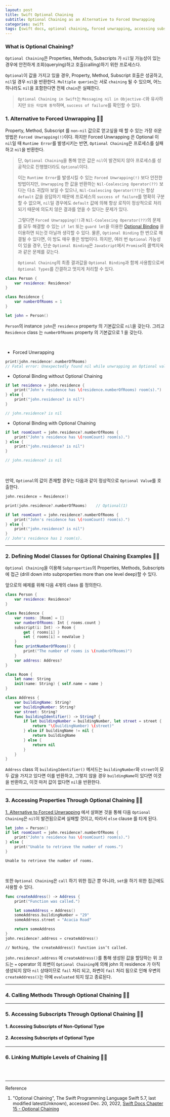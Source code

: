 ```yaml
---
layout: post
title: Swift Optional Chaining
subtitle: Optional Chaining as an Alternative to Forced Unwrapping
categories: swift
tags: [swift docs, optional chaining, forced unwrapping, accessing subscripts, linking multiple levels of chaining]
---
```


### What is Optional Chaining?

`Optional Chaining`은 Properties, Methods, Subscripts 가 `nil`일 가능성이 있는 경우에 안전하게 조회(querying)하고
호출(calling)하기 위한 프로세스다.

`Optional`이 값을 가지고 있을 경우, Property, Method, Subscript 호출은 성공하고, `nil`일 경우 `nil`을 반환한다.
`Multiple queries`는 서로 `chaining` 될 수 있으며, 어느 하나라도 `nil`을 포함한다면 전체 `chain`은 실패한다.

> `Optional Chaining in Swift`는 `Messaging nil in Objective-C`와 유사하지만 `모든 타입에 동작`하며,
> `success of failure`를 확인할 수 있다.

### 1. Alternative to Forced Unwrapping 👩‍💻

Property, Method, Subscript 를 `non-nil` 값으로 얻고싶을 때 할 수 있는 가장 쉬운 방법은 `Forced Unwrapping(!)`이다.
하지만 Forced Unwrapping 은 Optional 이 `nil`일 때 `Runtime Error`를 발생시키는 반면, `Optional Chaining`은
프로세스를 실패하고 `nil`을 반환한다.

> 단, `Optional Chaining`을 통해 얻은 값은 `nil`이 발견되지 않아 프로세스를 성공적으로 진행했더라도 `Optional`이다.
>
> 이는 `Runtime Error`를 발생시킬 수 있는 `Forced Unwrapping(!)` 보다 안전한 방법이지만, `Unwrapping` 한 값을
> 반환하는 `Nil-Coalescing Operator(??)` 보다는 다소 귀찮아 보일 수 있으나, `Nil-Coalescing Operator(??)`는
> 항상 `default` 값을 응답하기 때문에 프로세스의 `success of failure`를 명확히 구분할 수 없으며, `nil`일 경우에도
> `default` 값에 의해 항상 로직이 정상적으로 처리되기 때문에 의도치 않은 결과를 얻을 수 있다는 문제가 있다.
>
> 그렇다면 `Forced Unwrapping(!)`과 `Nil-Coalescing Operator(??)`의 문제를 모두 해결할 수 있는
> `if let` 또는 `guard let`을 이용한 [Optional Binding][Optional Binding] 을 이용하면 되는것 아닐까 생각할 수 있다.
> 물론, `Optional Binding` 한 번으로 해결될 수 있다면, 이 방도 매우 좋은 방법이다. 하지만, 여러 번 `Optional` 가능성이 있을
> 경우, 단순 `Optional Binding`은 `JavaScript`에서 `Promise`의 콜백지옥과 같은 문제를 갖는다.
>
> `Optional Chaining`의 최종 결과값을 `Optional Binding`과 함께 사용함으로써 `Optional Types`를 간결하고 멋지게 처리할 수 있다.

[Optional Binding]:/swift/2022/07/03/if-and-guard.html#h-2-optional-bindingunwrap

```swift
class Person {
    var residence: Residence?
}

class Residence {
    var numberOfRooms = 1
}
```

```swift
let john = Person()
```

`Person`의 instance `john`은 `residence` property 의 기본값으로 `nil`을 갖는다. 그리고 `Residence` class 는
`numberOfRooms` property 의 기본값으로 1 을 갖는다.

<br>

- Forced Unwrapping

```swift
print(john.residence!.numberOfRooms)
// Fatal error: Unexpectedly found nil while unwrapping an Optional value
```

- Optional Binding without Optional Chaining

```swift
if let residence = john.residence {
    print("John's residence has \(residence.numberOfRooms) room(s).")
} else {
    print("john.residence? is nil")
}

// john.residence? is nil
```

- Optional Binding with Optional Chaining

```swift
if let roomCount = john.residence?.numberOfRooms {
    print("John's residence has \(roomCount) room(s).")
} else {
    print("john.residence? is nil")
}

// john.residence? is nil
```

<br>

만약, `Optional`의 값이 존재할 경우는 다음과 같이 정상적으로 `Optional Value`를 호출한다.

```swift
john.residence = Residence()

print(john.residence?.numberOfRooms)    // Optional(1)

if let roomCount = john.residence?.numberOfRooms {
    print("John's residence has \(roomCount) room(s).")
} else {
    print("john.residence? is nil")
}
// John's residence has 1 room(s).
```

---

### 2. Defining Model Classes for Optional Chaining Examples 👩‍💻

`Optional Chaining`을 이용해 `Subproperties`의 Properties, Methods, Subscripts 에 접근
(drill down into subproperties more than one level deep)할 수 있다.

앞으로의 예제를 위해 다음 4개의 class 를 정의한다.

```swift
class Person {
    var residence: Residence?
}

class Residence {
    var rooms: [Room] = []
    var numberOfRooms: Int { rooms.count }
    subscript(i: Int) -> Room {
        get { rooms[i] }
        set { rooms[i] = newValue }
    }
    func printNumberOfRooms() {
        print("The number of rooms is \(numberOfRooms)")
    }
    var address: Address?
}

class Room {
    let name: String
    init(name: String) { self.name = name }
}

class Address {
    var buildingName: String?
    var buildingNumber: String?
    var street: String?
    func buildingIdentifier() -> String? {
        if let buildingNumber = buildingNumber, let street = street {
            return "\(buildingNumber) \(street)"
        } else if buildingName != nil {
            return buildingName
        } else {
            return nil
        }
    }
}
```

`Address` class 의 `buildingIdentifier()` 메서드는 `buildingNumber`와 `street`이 모두 값을 가지고 있다면 이를 반환하고, 
그렇지 않을 경우 `buildingName`이 있다면 이것을 반환하고, 이것 마저 값이 없다면 `nil`을 반환한다.

---

### 3. Accessing Properties Through Optional Chaining 👩‍💻

[1. Alternative to Forced Unwrapping](#h-1-alternative-to-forced-unwrapping-) 에서 살펴본 것을 통해 다음 
`Optional Chaining`은 `nil`이 발견됨으로써 실패할 것이고, 따라서 `else` clause 를 타게 된다.

```swift
let john = Person()
if let roomCount = john.residence?.numberOfRooms {
    print("John's residence has \(roomCount) room(s).")
} else {
    print("Unable to retrieve the number of rooms.")
}
```

```console
Unable to retrieve the number of rooms.
```

<br>

또한 `Optional Chaining`은 `call` 하기 위한 접근 뿐 아니라, `set`을 하기 위한 접근에도 사용할 수 있다.

```swift
func createAddress() -> Address {
    print("Function was called.")

    let someAddress = Address()
    someAddress.buildingNumber = "29"
    someAddress.street = "Acacia Road"

    return someAddress
}
john.residence?.address = createAddress()
```

```console
// Nothing, the createAddress() function isn’t called.
```

`john.residence?.address` 에 `createAddress()`를 통해 생성된 값을 할당하는 위 코드는 `=` operator 의 좌변이 
`Optional Chaining`에 의해 john 의 residence 가 아직 생성되지 않아 `nil` 상태이므로 `fail` 처리 되고, 좌변이 `fail` 처리 
됨으로 인해 우변의 `createAddress()`는 아예 `evaluated` 되지 않고 종료된다.

---

### 4. Calling Methods Through Optional Chaining 👩‍💻

---

### 5. Accessing Subscripts Through Optional Chaining 👩‍💻

#### 1. Accessing Subscripts of Non-Optional Type

#### 2. Accessing Subscripts of Optional Type

---

### 6. Linking Multiple Levels of Chaining 👩‍💻

<br><br>

---
Reference

1. "Optional Chaining", The Swift Programming Language Swift 5.7, last modified latest(Unknown), accessed Dec. 20,
   2022, [Swift Docs Chapter 15 - Optional Chaining](https://docs.swift.org/swift-book/LanguageGuide/OptionalChaining.html)
